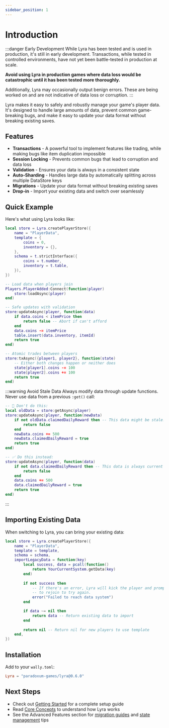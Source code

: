 ```yaml
---
sidebar_position: 1
---
```


# Introduction

:::danger Early Development
While Lyra has been tested and is used in production, it's still in early development. Transactions, while tested in controlled environments, have not yet been battle-tested in production at scale.

**Avoid using Lyra in production games where data loss would be catastrophic until it has been tested more thoroughly.**

Additionally, Lyra may occasionally output benign errors. These are being worked on and are not indicative of data loss or corruption.
:::

Lyra makes it easy to safely and robustly manage your game's player data. It's designed to handle large amounts of data, prevent common game-breaking bugs, and make it easy to update your data format without breaking existing saves.

## Features

- **Transactions** - A powerful tool to implement features like trading, while making bugs like item duplication impossible
- **Session Locking** - Prevents common bugs that lead to corruption and data loss
- **Validation** - Ensures your data is always in a consistent state
- **Auto-Sharding** - Handles large data by automatically splitting across multiple DataStore keys
- **Migrations** - Update your data format without breaking existing saves
- **Drop-in** - Import your existing data and switch over seamlessly

## Quick Example

Here's what using Lyra looks like:

```lua
local store = Lyra.createPlayerStore({
    name = "PlayerData",
    template = {
        coins = 0,
        inventory = {},
    },
    schema = t.strictInterface({
        coins = t.number,
        inventory = t.table,
    }),
})

-- Load data when players join
Players.PlayerAdded:Connect(function(player)
    store:loadAsync(player)
end)

-- Safe updates with validation
store:updateAsync(player, function(data)
    if data.coins < itemPrice then
        return false -- Abort if can't afford
    end
    data.coins -= itemPrice
    table.insert(data.inventory, itemId)
    return true
end)

-- Atomic trades between players
store:txAsync({player1, player2}, function(state)
    -- Either both changes happen or neither does
    state[player1].coins -= 100
    state[player2].coins += 100
    return true
end)
```

:::warning Avoid Stale Data
Always modify data through update functions. Never use data from a previous `:get()` call:
```lua
-- 🚫 Don't do this:
local oldData = store:getAsync(player)
store:updateAsync(player, function(newData)
    if not oldData.claimedDailyReward then -- This data might be stale!
        return false
    end
    newData.coins += 500
    newData.claimedDailyReward = true
    return true
end)

-- ✅ Do this instead:
store:updateAsync(player, function(data)
    if not data.claimedDailyReward then -- This data is always current
        return false
    end
    data.coins += 500
    data.claimedDailyReward = true
    return true
end)
```
:::

## Importing Existing Data

When switching to Lyra, you can bring your existing data:

```lua
local store = Lyra.createPlayerStore({
    name = "PlayerData",
    template = template,
    schema = schema,
    importLegacyData = function(key)
        local success, data = pcall(function()
            return YourCurrentSystem.getData(key)
        end)
        
        if not success then
            -- If there's an error, Lyra will kick the player and prompt them
            -- to rejoin to try again.
            error("Failed to reach data system")
        end

        if data ~= nil then
            return data -- Return existing data to import
        end
        
        return nil -- Return nil for new players to use template
    end,
})
```

## Installation

Add to your `wally.toml`:
```toml
Lyra = "paradoxum-games/lyra@0.6.0"
```

## Next Steps

- Check out [Getting Started](./getting-started.md) for a complete setup guide
- Read [Core Concepts](./core-concepts.md) to understand how Lyra works
- See the Advanced Features section for [migration guides](./advanced/migrations.md) and [state management](./advanced/state-management.md) tips
